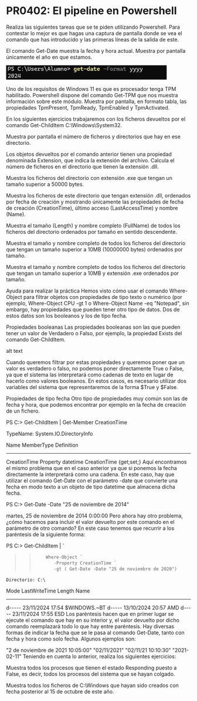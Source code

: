 # PR0402: El pipeline en Powershell
Realiza las siguientes tareas que se te piden utilizando Powershell. Para contestar lo mejor es que hagas una captura de pantalla donde se vea el comando que has introducido y las primeras líneas de la salida de este.

El comando Get-Date muestra la fecha y hora actual. Muestra por pantalla únicamente el año en que estamos.

![alt text](image.png)

Uno de los requisitos de Windows 11 es que es procesador tenga TPM habilitado. Powershell dispone del comando Get-TPM que nos muestra información sobre este módulo. Muestra por pantalla, en formato tabla, las propiedades TpmPresent, TpmReady, TpmEnabled y TpmActivated.



En los siguientes ejercicios trabajaremos con los ficheros devueltos por el comando Get-ChildItem C:\Windows\System32.

Muestra por pantalla el número de ficheros y directorios que hay en ese directorio.

Los objetos devueltos por el comando anterior tienen una propiedad denominada Extension, que indica la extensión del archivo. Calcula el número de ficheros en el directorio que tienen la extensión .dll.

Muestra los ficheros del directorio con extensión .exe que tengan un tamaño superior a 50000 bytes.

Muestra los ficheros de este directorio que tengan extensión .dll, ordenados por fecha de creación y mostrando únicamente las propiedades de fecha de creación (CreationTime), último acceso (LastAccessTime) y nombre (Name).

Muestra el tamaño (Length) y nombre completo (FullName) de todos los ficheros del directorio ordenados por tamaño en sentido descendente.

Muestra el tamaño y nombre completo de todos los ficheros del directorio que tengan un tamaño superior a 10MB (10000000 bytes) ordenados por tamaño.

Muestra el tamaño y nombre completo de todos los ficheros del directorio que tengan un tamaño superior a 10MB y extensión .exe ordenados por tamaño.

Ayuda para realizar la práctica
Hemos visto cómo usar el comando Where-Object para filtrar objetos con propiedades de tipo texto o numérico (por ejemplo, Where-Object CPU -gt 1 o Where-Object Name -eq "Notepad", sin embargo, hay propiedades que pueden tener otro tipo de datos. Dos de estos datos son los booleanos y los de tipo fecha.

Propiedades booleanas
Las propiedades booleanas son las que pueden tener un valor de Verdadero o Falso, por ejemplo, la propiedad Exists del comando Get-ChildItem.

alt text

Cuando queremos filtrar por estas propiedades y queremos poner que un valor es verdadero o falso, no podemos poner directamente True o False, ya que el sistema las interpretará como cadenas de texto en lugar de hacerlo como valores booleanos. En estos casos, es necesario utilizar dos variables del sistema que representaremos de la forma $True y $False.

Propiedades de tipo fecha
Otro tipo de propiedades muy común son las de fecha y hora, que podemos encontrar por ejemplo en la fecha de creación de un fichero.

PS C:\> Get-ChildItem | Get-Member CreationTime


   TypeName: System.IO.DirectoryInfo

Name         MemberType Definition
----         ---------- ----------
CreationTime Property   datetime CreationTime {get;set;}
Aquí encontramos el mismo problema que en el caso anterior ya que si ponemos la fecha directamente la interpretará como una cadena. En este caso, hay que utilizar el comando Get-Date con el parámetro -date que convierte una fecha en modo texto a un objeto de tipo datetime que almacena dicha fecha.

PS C:\> Get-Date -Date "25 de noviembre de 2014"

martes, 25 de noviembre de 2014 0:00:00
Pero ahora hay otro problema, ¿cómo hacemos para incluir el valor devuelto por este comando en el parámetro de otro comando? En este caso tenemos que recurrir a los paréntesis de la siguiente forma:

PS C:\> Get-ChildItem | `
>>         Where-Object `
>>            -Property CreationTime `
>>            -gt ( Get-Date -Date "25 de noviembre de 2020")

    Directorio: C:\

Mode                 LastWriteTime         Length Name
----                 -------------         ------ ----
d-----        23/11/2024     17:54                $WINDOWS.~BT
d-----        13/10/2024     20:57                AMD
d-----        23/11/2024     17:55                ESD
Los paréntesis hacen que en primer lugar se ejecute el comando que hay en su interior y, el valor devuelto por dicho comando reemplazará todo lo que hay entre paréntesis. Hay diversas formas de indicar la fecha que se le pasa al comando Get-Date, tanto con fecha y hora como solo fecha. Algunos ejemplos son:

"2 de noviembre de 2021 10:05:00"
"02/11/2021"
"02/11/21 10:10:30"
"2021-02-11"
Teniendo en cuenta lo anterior, realiza los siguientes ejercicios:

Muestra todos los procesos que tienen el estado Responding puesto a False, es decir, todos los procesos del sistema que se hayan colgado.

Muestra todos los ficheros de C:\Windows que hayan sido creados con fecha posterior al 15 de octubre de este año.